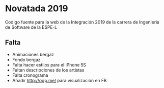 # Novatada 2019

Codigo fuente para la web de la Integración 2019 de la carrera de Ingenieria de Software de la ESPE-L

## Falta

- Animaciones bergaz
- Fondo bergaz
- Falta hacer estilos para el iPhone 5S
- Faltan descripciones de los artistas
- Falta cronograma
- Añadir http://ogp.me/ para visualización en FB
